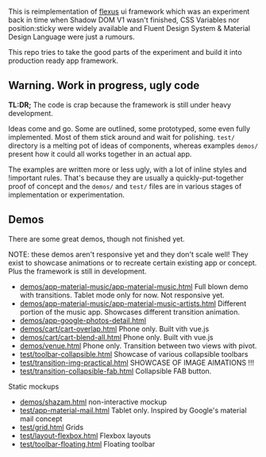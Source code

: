 This is reimplementation of [flexus](https://github.com/MikeKovarik/flexus) ui framework which was an experiment back in time when Shadow DOM V1 wasn't finished, CSS Variables nor position:sticky were widely available and Fluent Design System & Material Design Language were just a rumours.

This repo tries to take the good parts of the experiment and build it into production ready app framework.

## Warning. Work in progress, ugly code

**TL:DR;** The code is crap because the framework is still under heavy development.

Ideas come and go. Some are outlined, some prototyped, some even fully implemented. Most of them stick around and wait for polishing. `test/` directory is a melting pot of ideas of components, whereas examples `demos/` present how it could all works together in an actual app.

The examples are written more or less ugly, with a lot of inline styles and !important rules. That's because they are usually a quickly-put-together proof of concept and the `demos/` and `test/` files are in various stages of implementation or experimentation.

## Demos

There are some great demos, though not finished yet.

NOTE: these demos aren't responsive yet and they don't scale well! They exist to showcase animations or to recreate certain existing app or concept. Plus the framework is still in development.

* [demos/app-material-music/app-material-music.html](https://flexus-next.netlify.com/demos/app-material-music/app-material-music.html) Full blown demo with transitions. Tablet mode only for now. Not responsive yet.
* [demos/app-material-music/app-material-music-artists.html](https://flexus-next.netlify.com/demos/app-material-music/app-material-music-artists.html) Different portion of the music app. Showcases different transition animation.
* [demos/app-google-photos-detail.html](https://flexus-next.netlify.com/demos/app-google-photos-detail.html)
* [demos/cart/cart-overlap.html](https://flexus-next.netlify.com/demos/cart/cart-overlap.html) Phone only. Built vith vue.js
* [demos/cart/cart-blend-all.html](https://flexus-next.netlify.com/demos/cart/cart-blend-all.html) Phone only. Built vith vue.js
* [demos/venue.html](https://flexus-next.netlify.com/demos/venue.html) Phone only. Transition between two views with pivot.
* [test/toolbar-collapsible.html](https://flexus-next.netlify.com/test/toolbar-collapsible.html) Showcase of various collapsible toolbars
* [test/transition-img-practical.html](https://flexus-next.netlify.com/test/transition-img-practical.html) SHOWCASE OF IMAGE AIMATIONS !!!
* [test/transition-collapsible-fab.html](https://flexus-next.netlify.com/test/transition-collapsible-fab.html) Collapsible FAB button.

Static mockups
* [demos/shazam.html](https://flexus-next.netlify.com/demos/shazam.html) non-interactive mockup
* [test/app-material-mail.html](https://flexus-next.netlify.com/test/app-material-mail.html) Tablet only. Inspired by Google's material mail concept
* [test/grid.html](https://flexus-next.netlify.com/test/grid.html) Grids
* [test/layout-flexbox.html](https://flexus-next.netlify.com/test/layout-flexbox.html) Flexbox layouts
* [test/toolbar-floating.html](https://flexus-next.netlify.com/test/toolbar-floating.html) Floating toolbar